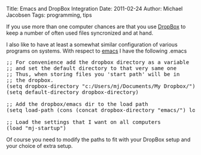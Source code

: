 Title: Emacs and DropBox Integration
Date: 2011-02-24
Author: Michael Jacobsen
Tags: programming, tips

If you use more than one computer chances are that you use <a
href="http://www.dropbox.com">DropBox</a> to keep a number of often
used files syncronized and at hand.

I also like to have at least a somewhat similar configuration of
various programs on systems. With respect
to <a href="http://www.gnu.org/software/emacs/">emacs</a> I have the
following .emacs

<pre>
;; For convenience add the dropbox directory as a variable
;; and set the default directory to that very same one
;; Thus, when storing files you 'start path' will be in
;; the dropbox.
(setq dropbox-directory "c:/Users/mj/Documents/My Dropbox/")
(setq default-directory dropbox-directory)

;; Add the dropbox/emacs dir to the load path
(setq load-path (cons (concat dropbox-directory "emacs/") load-path)

;; Load the settings that I want on all computers
(load "mj-startup")
</pre>

Of course you need to modify the paths to fit with your DropBox setup
and your choice of extra setup.
